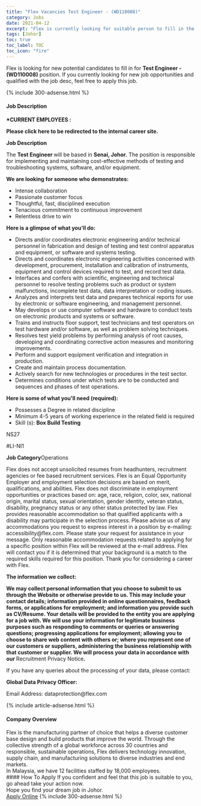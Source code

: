 ```yaml
---
title: "Flex Vacancies Test Engineer - (WD110008)" 
category: Jobs 
date: 2021-04-12 
excerpt: "Flex is currently looking for suitable person to fill in the Test Engineer - (WD110008) which based in Johor" 
tags: [Johor] 
toc: true 
toc_label: TOC 
toc_icon: "fire" 
--- 
```


<p>Flex is looking for new potential candidates to fill in for <b>Test Engineer - (WD110008)</b> position. If you currently looking for new job opportunities and qualified with the job desc, feel free to apply this job.
</p>{% include 300-adsense.html %} 
<div><div><h4>Job Description</h4></div><div><div><span><div><p><b>*CURRENT EMPLOYEES&#160;:</b></p><div><p><b><b>Please click&#160;here</b></b><b><b> to be redirected to the internal career site.</b></b></p></div><b>Job Description</b><p>The&#160;<b>Test Engineer </b>will be based in <b><b>Senai, Johor.</b></b> The position is responsible for <span>implementing and maintaining cost-effective methods of testing and troubleshooting systems, software, and/or equipment.</span></p><p><b><b>We are looking for someone who demonstrates:</b></b></p><ul><li>Intense collaboration</li><li>Passionate customer focus</li><li>Thoughtful, fast, disciplined execution</li><li>Tenacious commitment to continuous improvement</li><li>Relentless drive to win</li></ul><p><b><b>Here is a glimpse of what you'll do:</b></b></p><ul><li>Directs and/or coordinates electronic engineering and/or technical personnel in fabrication and design of testing and test control apparatus and equipment, or software and systems testing.</li><li>Directs and coordinates electronic engineering activities concerned with development, procurement, installation and calibration of instruments, equipment and control devices required to test, and record test data.</li><li>Interfaces and confers with scientific, engineering and technical personnel to resolve testing problems such as product or system malfunctions, incomplete test data, data interpretation or coding issues.</li><li>Analyzes and interprets test data and prepares technical reports for use by electronic or software engineering, and management personnel.</li><li>May develops or use computer software and hardware to conduct tests on electronic products and systems or software.</li><li>Trains and instructs floor support, test technicians and test operators on test hardware and/or software, as well as problem solving techniques.</li><li>Resolves test yield problems by performing analysis of root causes, developing and coordinating corrective action measures and monitoring improvements.</li><li>Perform and support equipment verification and integration in production.</li><li>Create and maintain process documentation.</li><li>Actively search for new technologies or procedures in the test sector.</li><li>Determines conditions under which tests are to be conducted and sequences and phases of test operations.</li></ul><p><b><b>Here is some of what you'll need (required):</b></b></p><ul><li>Possesses a Degree in related discipline</li><li>Minimum 4-5 years of working experience in the related field is required</li><li>Skill (s): <b>Box Build Testing</b></li></ul><p>NS27</p><p>#LI-NI1</p><b>Job Category</b>Operations<p><span>Flex does not accept unsolicited resumes from headhunters, recruitment agencies or fee based recruitment services. Flex is an Equal Opportunity Employer and employment selection decisions are based on merit, qualifications, and abilities. Flex does not discriminate in employment opportunities or practices based on: age, race, religion, color, sex, national origin, marital status, sexual orientation, gender identity, veteran status, disability, pregnancy status or any other status protected by law. Flex provides reasonable accommodation so that qualified applicants with a disability may participate in the selection process. Please advise us of any accommodations you request to express interest in a position by e-mailing: accessibility@flex.com</span><span>. Please state your request for assistance in your message. Only reasonable accommodation requests related to applying for a specific position within Flex will be reviewed at the e-mail address. Flex will contact you if it is determined that your background is a match to the required skills required for this position. Thank you for considering a career with Flex.</span></p><p><b>The information we collect:</b></p><p><b>We may collect personal information that you choose to submit to us through the Website or otherwise provide to us. This may include your contact details; information provided in online questionnaires, feedback forms, or applications for employment; and information you provide such as CV/Resume. Your details will be provided to the entity you are applying for a job with. We will use your information for legitimate business purposes such as responding to comments or queries or answering questions; progressing applications for employment; allowing you to choose to share web content with others or; where you represent one of our customers or suppliers, administering the business relationship with that customer or supplier. We will process your data in accordance with our </b>Recruitment Privacy Notice<b><b>.</b></b></p><p><span>If you have any queries about the processing of your data, please contact:</span></p><p><b>Global Data Privacy Officer:</b></p><p><span>Email Address: dataprotection@flex.com</span></p></div></span></div></div></div> 
{% include article-adsense.html %} 
<div><div><h4>Company Overview</h4></div><div><div><span><div><div>
	Flex is the manufacturing partner of choice that helps a diverse customer base design and build products that improve the world. Through the collective strength of a global workforce across 30 countries and responsible, sustainable operations, Flex delivers technology innovation, supply chain, and manufacturing solutions to diverse industries and end markets.
	<div>
		In Malaysia, we have 12 facilities staffed by 18,000 employees.</div>
</div></div></span></div></div></div> 
#### How To Apply 
If you confident and feel that this job is suitable to you, go ahead take your action now. <br/> 
Hope you find your dream job in Johor. <br/> 
<a href="https://www.jobstreet.com.my/en/job/test-engineer-wd110008-4528727?jobId=jobstreet-my-job-4528727&" class="btn btn--info" target="_blank" rel="nofollow noopenner">Apply Online</a> 
{% include 300-adsense.html %} 